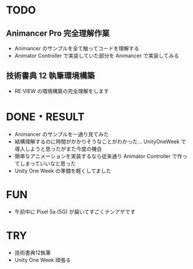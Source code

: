 # TODO

## Animancer Pro 完全理解作業

- Animancer のサンプルを全て触ってコードを理解する
- Animator Controller で実装していた部分を Animancer で実装してみる

## 技術書典 12 執筆環境構築

- RE:VIEW の環境構築の完全理解をします

# DONE・RESULT

- Animancer のサンプルを一通り見てみた
- 結構理解するのに時間がかかりそうなことがわかった… UnityOneWeek で導入しようと思ったがまた今度の機会
- 簡単なアニメーションを実装するなら従来通り Animator Controller で作ってしまっていいなと思った
- Unity One Week の準備を軽くしてました

# FUN 

- 午前中に Pixel 5a (5G) が届いてすごくテンアゲです

# TRY

- 技術書典12執筆
- Unity One Week 頑張る
